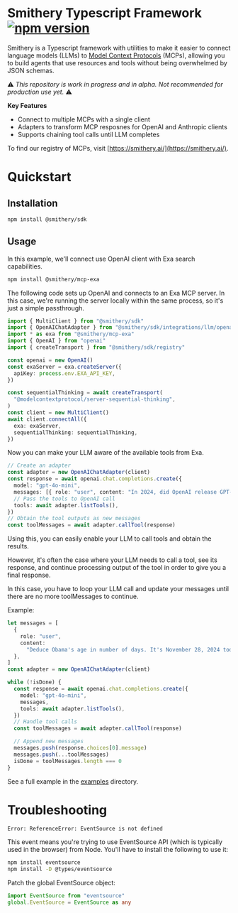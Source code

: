 # Smithery Typescript Framework [![npm version](https://badge.fury.io/js/@smithery%2Fsdk.svg)](https://badge.fury.io/js/@smithery%2Fsdk)

Smithery is a Typescript framework with utilities to make it easier to connect language models (LLMs) to [Model Context Protocols](https://modelcontextprotocol.io/) (MCPs), allowing you to build agents that use resources and tools without being overwhelmed by JSON schemas.

⚠️ _This repository is work in progress and in alpha. Not recommended for production use yet._ ⚠️

**Key Features**

- Connect to multiple MCPs with a single client
- Adapters to transform MCP resposnes for OpenAI and Anthropic clients
- Supports chaining tool calls until LLM completes

To find our registry of MCPs, visit [https://smithery.ai/](https://smithery.ai/).

# Quickstart

## Installation

```bash
npm install @smithery/sdk
```

## Usage

In this example, we'll connect use OpenAI client with Exa search capabilities.

```bash
npm install @smithery/mcp-exa
```

The following code sets up OpenAI and connects to an Exa MCP server. In this case, we're running the server locally within the same process, so it's just a simple passthrough.

```typescript
import { MultiClient } from "@smithery/sdk"
import { OpenAIChatAdapter } from "@smithery/sdk/integrations/llm/openai"
import * as exa from "@smithery/mcp-exa"
import { OpenAI } from "openai"
import { createTransport } from "@smithery/sdk/registry"

const openai = new OpenAI()
const exaServer = exa.createServer({
  apiKey: process.env.EXA_API_KEY,
})

const sequentialThinking = await createTransport(
  "@modelcontextprotocol/server-sequential-thinking",
)
const client = new MultiClient()
await client.connectAll({
  exa: exaServer,
  sequentialThinking: sequentialThinking,
})
```

Now you can make your LLM aware of the available tools from Exa.

```typescript
// Create an adapter
const adapter = new OpenAIChatAdapter(client)
const response = await openai.chat.completions.create({
  model: "gpt-4o-mini",
  messages: [{ role: "user", content: "In 2024, did OpenAI release GPT-5?" }],
  // Pass the tools to OpenAI call
  tools: await adapter.listTools(),
})
// Obtain the tool outputs as new messages
const toolMessages = await adapter.callTool(response)
```

Using this, you can easily enable your LLM to call tools and obtain the results.

However, it's often the case where your LLM needs to call a tool, see its response, and continue processing output of the tool in order to give you a final response.

In this case, you have to loop your LLM call and update your messages until there are no more toolMessages to continue.

Example:

```typescript
let messages = [
  {
    role: "user",
    content:
      "Deduce Obama's age in number of days. It's November 28, 2024 today. Search to ensure correctness.",
  },
]
const adapter = new OpenAIChatAdapter(client)

while (!isDone) {
  const response = await openai.chat.completions.create({
    model: "gpt-4o-mini",
    messages,
    tools: await adapter.listTools(),
  })
  // Handle tool calls
  const toolMessages = await adapter.callTool(response)

  // Append new messages
  messages.push(response.choices[0].message)
  messages.push(...toolMessages)
  isDone = toolMessages.length === 0
}
```

See a full example in the [examples](./src/examples) directory.

# Troubleshooting

```
Error: ReferenceError: EventSource is not defined
```

This event means you're trying to use EventSource API (which is typically used in the browser) from Node. You'll have to install the following to use it:

```bash
npm install eventsource
npm install -D @types/eventsource
```

Patch the global EventSource object:

```typescript
import EventSource from "eventsource"
global.EventSource = EventSource as any